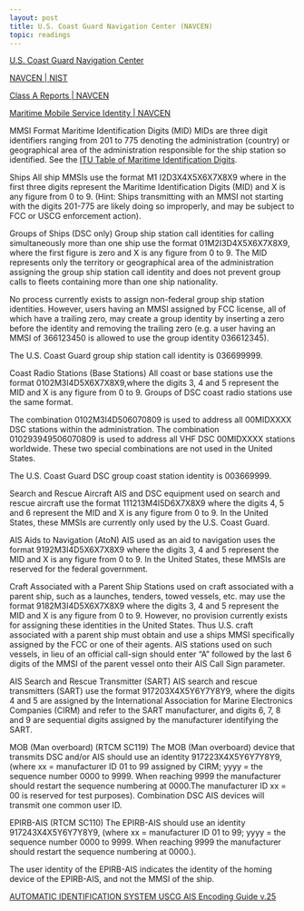 ```yaml
---
layout: post
title: U.S. Coast Guard Navigation Center (NAVCEN)
topic: readings
---
```


[U.S. Coast Guard Navigation Center](https://www.navcen.uscg.gov/)

[NAVCEN \| NIST](https://csrc.nist.gov/glossary/term/navcen)

[Class A Reports \| NAVCEN](https://navcen.uscg.gov/ais-class-a-reports)

[Maritime Mobile Service Identity \| NAVCEN](https://www.navcen.uscg.gov/maritime-mobile-service-identity)

MMSI Format
Maritime Identification Digits (MID)
MIDs are three digit identifiers ranging from 201 to 775 denoting the administration (country) or geographical area of the administration responsible for the ship station so identified. See the [ITU Table of Maritime Identification Digits](https://www.itu.int/en/ITU-R/terrestrial/fmd/Pages/mid.aspx).

Ships
All ship MMSIs use the format M1 I2D3X4X5X6X7X8X9 where in the first three digits represent the Maritime Identification Digits (MID) and X is any figure from 0 to 9. (Hint: Ships transmitting with an MMSI not starting with the digits 201-775 are likely doing so improperly, and may be subject to FCC or USCG enforcement action).

Groups of Ships (DSC only)
Group ship station call identities for calling simultaneously more than one ship use the format 01M2I3D4X5X6X7X8X9, where the first figure is zero and X is any figure from 0 to 9. The MID represents only the territory or geographical area of the administration assigning the group ship station call identity and does not prevent group calls to fleets containing more than one ship nationality.

No process currently exists to assign non-federal group ship station identities. However, users having an MMSI assigned by FCC license, all of which have a trailing zero, may create a group identity by inserting a zero before the identity and removing the trailing zero (e.g. a user having an MMSI of 366123450 is allowed to use the group identity 036612345).

The U.S. Coast Guard group ship station call identity is 036699999.

Coast Radio Stations (Base Stations)
All coast or base stations use the format 0102M3I4D5X6X7X8X9,where the digits 3, 4 and 5 represent the MID and X is any figure from 0 to 9. Groups of DSC coast radio stations use the same format.

The combination 0102M3I4D506070809 is used to address all 00MIDXXXX DSC stations within the administration. The combination 010293949506070809 is used to address all VHF DSC 00MIDXXXX stations worldwide. These two special combinations are not used in the United States.

The U.S. Coast Guard DSC group coast station identity is 003669999.

Search and Rescue Aircraft
AIS and DSC equipment used on search and rescue aircraft use the format 111213M4I5D6X7X8X9 where the digits 4, 5 and 6 represent the MID and X is any figure from 0 to 9. In the United States, these MMSIs are currently only used by the U.S. Coast Guard.

AIS Aids to Navigation (AtoN)
AIS used as an aid to navigation uses the format 9192M3I4D5X6X7X8X9 where the digits 3, 4 and 5 represent the MID and X is any figure from 0 to 9. In the United States, these MMSIs are reserved for the federal government.

Craft Associated with a Parent Ship
Stations used on craft associated with a parent ship, such as a launches, tenders, towed vessels, etc. may use the format 9182M3I4D5X6X7X8X9 where the digits 3, 4 and 5 represent the MID and X is any figure from 0 to 9. However, no provision currently exists for assigning these identities in the United States. Thus U.S. craft associated with a parent ship must obtain and use a ships MMSI specifically assigned by the FCC or one of their agents. AIS stations used on such vessels, in lieu of an official call-sign should enter “A” followed by the last 6 digits of the MMSI of the parent vessel onto their AIS Call Sign parameter.

AIS Search and Rescue Transmitter (SART)
AIS search and rescue transmitters (SART) use the format 917203X4X5Y6Y7Y8Y9, where the digits 4 and 5 are assigned by the International Association for Marine Electronics Companies (CIRM) and refer to the SART manufacturer, and digits 6, 7, 8 and 9 are sequential digits assigned by the manufacturer identifying the SART.

MOB (Man overboard) (RTCM SC119)
The MOB (Man overboard) device that transmits DSC and/or AIS should use an identity
917223X4X5Y6Y7Y8Y9,  (where xx = manufacturer ID 01 to 99 assigned by CIRM; yyyy = the sequence number 0000 to 9999. When reaching 9999 the manufacturer should restart the sequence numbering at 0000.The manufacturer ID xx = 00 is reserved for test purposes).   Combination DSC AIS devices will transmit one common user ID.

EPIRB-AIS (RTCM SC110)
The EPIRB-AIS should use an identity 917243X4X5Y6Y7Y8Y9,  (where xx = manufacturer ID 01 to 99; yyyy = the sequence number 0000 to 9999. When reaching 9999 the manufacturer should restart the sequence numbering at 0000.).

The user identity of the EPIRB-AIS indicates the identity of the homing device of the EPIRB-AIS, and not the MMSI of the ship.












[AUTOMATIC IDENTIFICATION SYSTEM USCG AIS Encoding Guide v.25](https://www.navcen.uscg.gov/sites/default/files/pdf/AIS/AISGuide.pdf)